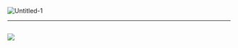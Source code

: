 
![Untitled-1](https://github.com/user-attachments/assets/87caa4aa-5d1f-4d17-9755-b2110eafaa34)

---
![](https://visitcount.itsvg.in/api?id=KithM4&icon=0&color=13)
---

